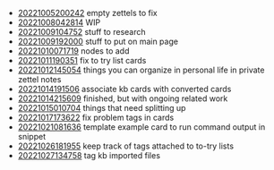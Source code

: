 - [20221005200242](/zet/20221005200242/README.md) empty zettels to fix
- [20221008042814](/zet/20221008042814/README.md) WIP
- [20221009104752](/zet/20221009104752/README.md) stuff to research
- [20221009192000](/zet/20221009192000/README.md) stuff to put on main page
- [20221010071719](/zet/20221010071719/README.md) nodes to add
- [20221011190351](/zet/20221011190351/README.md) fix to try list cards
- [20221012145054](/zet/20221012145054/README.md) things you can organize in personal life in private zettel notes
- [20221014191506](/zet/20221014191506/README.md) associate kb cards with converted cards
- [20221014215609](/zet/20221014215609/README.md) finished, but with ongoing related work
- [20221015010704](/zet/20221015010704/README.md) things that need splitting up
- [20221017173622](/zet/20221017173622/README.md) fix problem tags in cards
- [20221021081636](/zet/20221021081636/README.md) template example card to run command output in snippet
- [20221026181955](/zet/20221026181955/README.md) keep track of tags attached to to-try lists
- [20221027134758](/zet/20221027134758/README.md) tag kb imported files
